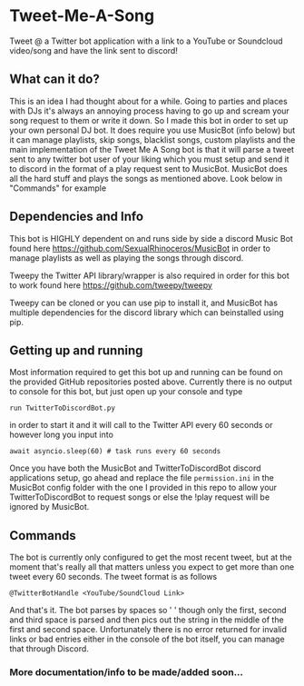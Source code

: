 # Tweet-Me-A-Song
Tweet @ a Twitter bot application with a link to a YouTube or Soundcloud video/song and have the link sent to discord!

## What can it do?
This is an idea I had thought about for a while. Going to parties and places with DJs it's always an annoying process having to go up and scream your song request to them or write it down. So I made this bot in order to set up your own personal DJ bot. It does require you use MusicBot (info below) but it can manage playlists, skip songs, blacklist songs, custom playlists and the main implementation of the Tweet Me A Song bot is that it will parse a tweet sent to any twitter bot user of your liking which you must setup and send it to discord in the format of a play request sent to MusicBot. MusicBot does all the hard stuff and plays the songs as mentioned above. Look below in "Commands" for example

## Dependencies and Info

This bot is HIGHLY dependent on and runs side by side a discord Music Bot found here https://github.com/SexualRhinoceros/MusicBot in order to manage playlists as well as playing the songs through discord.

Tweepy the Twitter API library/wrapper is also required in order for this bot to work found here https://github.com/tweepy/tweepy

Tweepy can be cloned or you can use pip to install it, and MusicBot has multiple dependencies for the discord library which can beinstalled using pip.

## Getting up and running
Most information required to get this bot up and running can be found on the provided GitHub repositories posted above. Currently there is no output to console for this bot, but just open up your console and type 

`run TwitterToDiscordBot.py` 

in order to start it and it will call to the Twitter API every 60 seconds or however long you input into 

`await asyncio.sleep(60) # task runs every 60 seconds`

Once you have both the MusicBot and TwitterToDiscordBot discord applications setup, go ahead and replace the file
`permission.ini` in the MusicBot config folder with the one I provided in this repo to allow your TwitterToDiscordBot to request songs or else the !play request will be ignored by MusicBot.

## Commands
The bot is currently only configured to get the most recent tweet, but at the moment that's really all that matters unless you expect to get more than one tweet every 60 seconds. The tweet format is as follows

`@TwitterBotHandle <YouTube/SoundCloud Link>`

And that's it. The bot parses by spaces so ' ' though only the first, second and third space is parsed and then pics out the string in the middle of the first and second space. Unfortunately there is no error returned for invalid links or bad entries either in the console of the bot itself, you can manage that through Discord.

### More documentation/info to be made/added soon...
